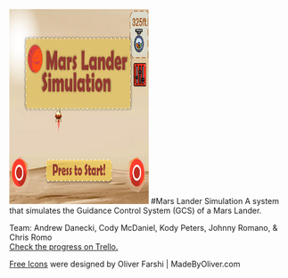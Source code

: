 <img src="./www/img/Screenshot.png" height="350px" width="250px"/>
#Mars Lander Simulation
A system that simulates the Guidance Control System (GCS) of a Mars Lander.
<p>Team: Andrew Danecki, Cody McDaniel, Kody Peters, Johnny Romano, & Chris Romo<br />
<a href="https://trello.com/marslander">Check the progress on Trello.</a>

</p>
<p><a href="http://www.flaticon.com/authors/madebyoliver">Free Icons</a> were designed by Oliver Farshi | MadeByOliver.com</p>

